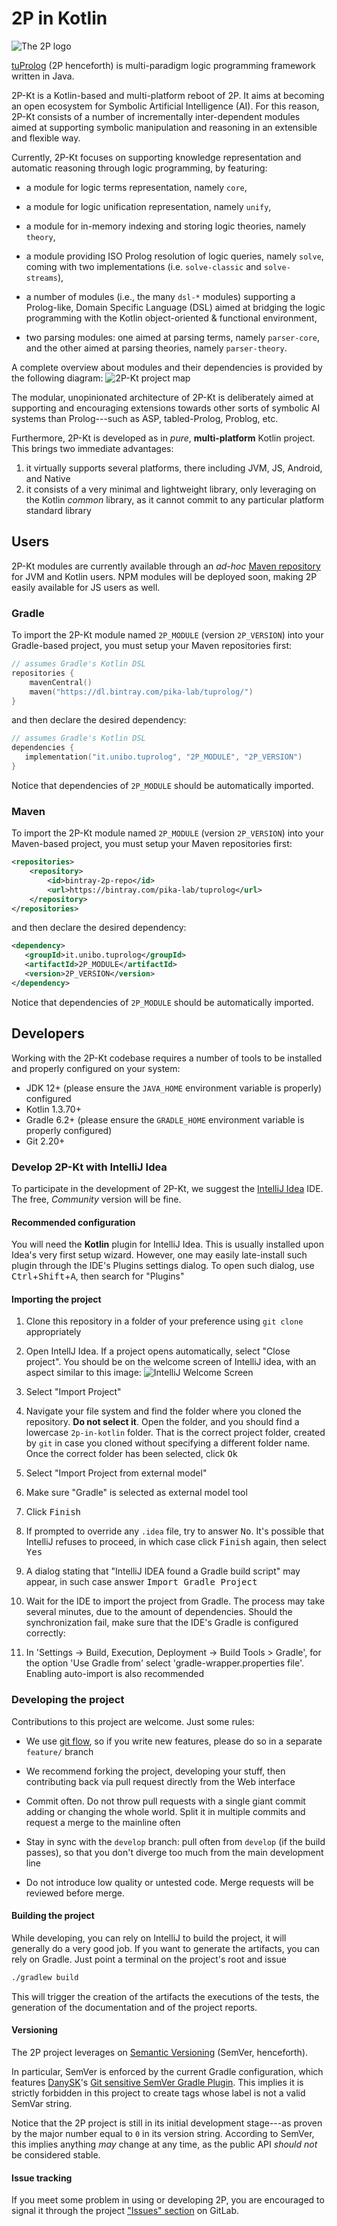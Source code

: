 # 2P in Kotlin

![The 2P logo](https://gitlab.com/pika-lab/tuprolog/2p-in-kotlin/raw/feature/doc/logo.png)

[tuProlog](https://www.cs.nmsu.edu/ALP/2013/10/tuprolog-making-prolog-ubiquitous/) (2P henceforth) is multi-paradigm 
logic programming framework written in Java.

2P-Kt is a Kotlin-based and multi-platform reboot of 2P.
It aims at becoming an open ecosystem for Symbolic Artificial Intelligence (AI).
For this reason, 2P-Kt consists of a number of incrementally inter-dependent modules aimed at supporting symbolic 
manipulation and reasoning in an extensible and flexible way.

Currently, 2P-Kt focuses on supporting knowledge representation and automatic reasoning through logic programming, 
by featuring:

* a module for logic terms representation, namely `core`,

* a module for logic unification representation, namely `unify`,

* a module for in-memory indexing and storing logic theories, namely `theory`,

* a module providing ISO Prolog resolution of logic queries, namely `solve`, coming with two implementations 
(i.e. `solve-classic` and `solve-streams`),
    
* a number of modules (i.e., the many `dsl-*` modules) supporting a Prolog-like, Domain Specific Language (DSL) 
aimed at bridging the logic programming with the Kotlin object-oriented \& functional environment,

* two parsing modules: one aimed at parsing terms, namely `parser-core`, and the other aimed at parsing theories, 
namely `parser-theory`.

A complete overview about modules and their dependencies is provided by the following diagram: 
![2P-Kt project map](https://www.plantuml.com/plantuml/svg/TP31Rjim38RlV0eYT-q1XY0ePfy6332GPATTD8k9jSgY8SenWdNlFbjQNSLhBpRuVp_vYtoIg4CSUmUH1uoCFpb6xj7OG6sqx46UhHzqq3rAfmrFrb_nefqG5EZ2pb30tu3uHRVFry2ZDnKx3lkz7YooT_V30TdP6xtd2SnnvdToZgVt3BOVt2Sq5BLrit7gR2Ju0_0lUDToe1s-3bhbqTlBVRUMiICEHMt4gTof1UlgGK-j6PmVG1wIoMabmkuspodNVMIgTLh4jgdnM6sWn42wbmoFAnnq40flRsogBVfrwtUulK-oVlt-xJ-pVEJTHfPRDYU0vGMuVr669wymtGO_ew61l94VdZraRRNaVaY_GaxRGlekebekKLP7WBf25UorY-hbW4ikrET2IJb96eUbhYkeJmNFYREs6ivBiLUluT3C0OukR_ERKnBAzcPjRwhSeGxffFFMev0aAMKc_GXFvCtOkxy0)
    
The modular, unopinionated architecture of 2P-Kt is deliberately aimed at supporting and encouraging extensions towards 
other sorts of symbolic AI systems than Prolog---such as ASP, tabled-Prolog, Problog, etc.

Furthermore, 2P-Kt is developed as in _pure_, __multi-platform__ Kotlin project. 
This brings two immediate advantages:
1. it virtually supports several platforms, there including JVM, JS, Android, and Native
2. it consists of a very minimal and lightweight library, only leveraging on the Kotlin _common_ library, as it cannot 
commit to any particular platform standard library

<!-- 
## Overview

![Project Map](http://www.plantuml.com/plantuml/svg/dLTBSnCv4BxFhr3bagGsJW57bsC83xQsO2cAP7CWoK6UQTjQDDAWHpOkDlzzzHWt6eqof9P36Edx-j7gRgdzIXkgZ6rvPPZXG5vqX0doGHhEH5LrjFv6Dq1ggO3yg2f2Y8CDg3MjWLo2QjqkwV_zHfZ-NKahcZbvBIK7Age4XE-MSdqapHRKFCWU8o-XRQdUlf4D73dq3s5I3TeeMnkhAEUxTzFQ4X5McsbwQc8J_B-KHzgkvkJ2hhHXnXecnN7A0ZD5I9YBInBDBKbDjN6AZzsQf2PhBeMBDj86Y94NpdsnyM3y2k13-2ka0NBWF26KCwf1e-ytmkyoJTPI4H1qnPqaSP7V22_epLodZj_U2BqJXjw7p9i3GdKWVP86l2bSa1c7jPdvPPNNmXifjA723EhXZd8BSt8kTj7nNEYAgW5Vq1OmrEI4PDjnCF0fXGTbTowasBNIwYof8uiNeOIoedrlHMsaEZUoPJLg88DSh2Edu1rLpEn6jKhLHhl8bQAxHSX_Xdrasio9_rk4B-3xdBW_5aGDFIChG2OQk0zs-zefH_p9jg1OFGnPcAkOcjTiunHiG2Le0pLhAV_9U1itgYmbLC6btBTKRoOsRT4J3y16KJug4VG3l2D5sI-Go-NUbULyJiToMJib_HHWSdQsp_UD2EdrEy_yzqRxp-jRtoHUEJO9BiXCiStMpFnwT64gQxPPyRazm9eRbYLb7949Lm-DKt5u8xotFpVNb6iuz7v6itj7SOMUXetSrNTjPtRErIcxrxSZgpyUeiaWZYPnrTyWOLsqU07cyNIHCtBmu-40NHgB-twQbdUfAyjdebDndnuIAXg2bV42Jm4F9cCyyuSIJE2Pn0KUYL-ExrJRSPYEv_IWU1KHvrKvplzpmdZ5_-sxWaanhU7aIJx5zsxnxwoH_uXPVpEF0NnP2f1_Fu8k926slv0UGR4xzpo4mbLJHF02YuBHuKnb2V2fBGBfWPO8FbSLNYwu7Jkui9-qLVZqYEtwVVHY3A4Pnq7hcLY6nTACJWFkv_fmVEJK-WbbiVW2jQ5Yms6vt5ykMP5vAjPyuVd5AflF3ggCjGNQpFjJV9bXAzdiadSogKDiyN0T4hdUEp7G83kV9yg34KH0D46s5CeNcpPliHsc0iYWqK3XvAyz_oI4Tfj5bVdobYce3RlxXKFF9q_K4OJb_2cEFS6bznG7iLAMo5ciyrEvFdBcuRYaBM-Oc3Z4-pNY8IMFWdX6A1_uI0WUFp9N_acxnOSJSXNdk9fJhGS_3XPNL9qGdFG669ajlNnLEQtxZh62hTtpcrdvo-qo6CxCjNJmlPaFL5O9eTtO8_Cy7ke9CI_mvqygy38LeARUbaL6Oqfqj4ps_qMz3sbePWjIZMExn6tKhIm7tG_9FXFB16lwP241ivUmuiM3b9ZmmI3TSQkFeaVpteNZ_KTEYyhcVTtyf6N9e4patEB98JVjiOIPZVkvHlnrW64D-9dMCJkXKwr1cVF70XmpXygHDo9-VRBAhxzMgS0eMfi9bHcph7BCE-TyMcb6BklD1iVHev9hD7x9G1EgWB2sjOQkECmH1rflIGjcAnjlsohXtprAaD2RTJvPolck9sd4gRD_1tpVRolBk26h7K42DCmudPv0f83mFuAzPQO94tVo6pJ4Tb9KwPkNDhMM7D-MPDRqkweVbpw-ZKlY1uzbZwKwEghqMCTd9RdSVFQO6i_d9Uv7k2zGeoLluTJVvgTBic_x1ZeNaYOkl7ZjdjhEmRLKC00ZlqS3Sm378pWjAqOmHZd0NhaFs_B_0000)
-->

## Users

2P-Kt modules are currently available through an _ad-hoc_ [Maven repository](https://bintray.com/pika-lab/tuprolog) for JVM and Kotlin users. 
NPM modules will be deployed soon, making 2P easily available for JS users as well.

### Gradle

To import the 2P-Kt module named `2P_MODULE` (version `2P_VERSION`) into your Gradle-based project, you must setup your Maven repositories first:
```kotlin
// assumes Gradle's Kotlin DSL
repositories {
    mavenCentral()
    maven("https://dl.bintray.com/pika-lab/tuprolog/")
}
``` 
and then declare the desired dependency:
 ```kotlin
// assumes Gradle's Kotlin DSL
dependencies {
    implementation("it.unibo.tuprolog", "2P_MODULE", "2P_VERSION")
}
 ``` 
Notice that dependencies of `2P_MODULE` should be automatically imported. 

### Maven

To import the 2P-Kt module named `2P_MODULE` (version `2P_VERSION`) into your Maven-based project, you must setup your Maven repositories first:
```xml
<repositories>
    <repository>
        <id>bintray-2p-repo</id>
        <url>https://bintray.com/pika-lab/tuprolog</url>
    </repository>
</repositories>
``` 
and then declare the desired dependency:
 ```xml
<dependency>
    <groupId>it.unibo.tuprolog</groupId>
    <artifactId>2P_MODULE</artifactId>
    <version>2P_VERSION</version>
</dependency>
 ``` 
Notice that dependencies of `2P_MODULE` should be automatically imported. 

## Developers

Working with the 2P-Kt codebase requires a number of tools to be installed and properly configured on your system:
- JDK 12+ (please ensure the `JAVA_HOME` environment variable is properly) configured
- Kotlin 1.3.70+
- Gradle 6.2+ (please ensure the `GRADLE_HOME` environment variable is properly configured)
- Git 2.20+

### Develop 2P-Kt with IntelliJ Idea

To participate in the development of 2P-Kt, we suggest the [IntelliJ Idea](https://www.jetbrains.com/idea/download/) IDE. 
The free, _Community_ version will be fine. 

#### Recommended configuration
You will need the __Kotlin__ plugin for IntelliJ Idea. 
This is usually installed upon Idea's very first setup wizard.
However, one may easily late-install such plugin through the IDE's Plugins settings dialog.
To open such dialog, use <kbd>Ctrl</kbd>+<kbd>Shift</kbd>+<kbd>A</kbd>, then search for "Plugins"

#### Importing the project

1. Clone this repository in a folder of your preference using `git clone` appropriately

0. Open IntellJ Idea. 
If a project opens automatically, select "Close project". 
You should be on the welcome screen of IntelliJ idea, with an aspect similar to this image: 
![IntelliJ Welcome Screen](https://www.jetbrains.com/help/img/idea/2018.2/ideaWelcomeScreen.png)

0. Select "Import Project"

0. Navigate your file system and find the folder where you cloned the repository. 
**Do not select it**. 
Open the folder, and you should find a lowercase `2p-in-kotlin` folder. 
That is the correct project folder, created by `git` in case you cloned without specifying a different folder name. 
Once the correct folder has been selected, click <kbd>Ok</kbd>

0. Select "Import Project from external model"

0. Make sure "Gradle" is selected as external model tool

0. Click <kbd>Finish</kbd>

0. If prompted to override any `.idea` file, try to answer <kbd>No</kbd>. It's possible that IntelliJ refuses to proceed, in which case click <kbd>Finish</kbd> again, then select <kbd>Yes</kbd>

0. A dialog stating that "IntelliJ IDEA found a Gradle build script" may appear, in such case answer <kbd>Import Gradle Project</kbd>

0. Wait for the IDE to import the project from Gradle. The process may take several minutes, due to the amount of dependencies. Should the synchronization fail, make sure that the IDE's Gradle is configured correctly:

0. In 'Settings -> Build, Execution, Deployment -> Build Tools > Gradle', for the option 'Use Gradle from' select 'gradle-wrapper.properties file'. Enabling auto-import is also recommended

### Developing the project
Contributions to this project are welcome. Just some rules:

* We use [git flow](https://github.com/nvie/gitflow), so if you write new features, please do so in a separate `feature/` branch

* We recommend forking the project, developing your stuff, then contributing back via pull request directly from the Web interface

* Commit often. Do not throw pull requests with a single giant commit adding or changing the whole world. Split it in multiple commits and request a merge to the mainline often

* Stay in sync with the `develop` branch: pull often from `develop` (if the build passes), so that you don't diverge too much from the main development line

* Do not introduce low quality or untested code. Merge requests will be reviewed before merge.


#### Building the project
While developing, you can rely on IntelliJ to build the project, it will generally do a very good job.
If you want to generate the artifacts, you can rely on Gradle. Just point a terminal on the project's root and issue

```bash
./gradlew build
```

This will trigger the creation of the artifacts the executions of the tests, the generation of the documentation and of the project reports.

#### Versioning

The 2P project leverages on [Semantic Versioning](https://semver.org/) (SemVer, henceforth).

In particular, SemVer is enforced by the current Gradle configuration, which features [DanySK](https://github.com/DanySK)'s [Git sensitive SemVer Gradle Plugin](https://github.com/DanySK/git-sensitive-semantic-versioning-gradle-plugin).
This implies it is strictly forbidden in this project to create tags whose label is not a valid SemVar string.

Notice that the 2P project is still in its initial development stage---as proven by the major number equal to `0` in its version string.
According to SemVer, this implies anything _may_ change at any time, as the public API _should not_ be considered stable.

#### Issue tracking

If you meet some problem in using or developing 2P, you are encouraged to signal it through the project ["Issues" section](https://gitlab.com/pika-lab/tuprolog/2p-in-kotlin/issues) on GitLab.